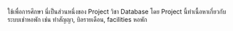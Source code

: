ใช้เพื่อการศึกษา นี่เป็นส่วนหนึ่งของ Project วิชา Database
โดย Project นี้ทำเนื้อหาเกี่ยวกับ ระบบเช่าหอพัก เช่น ทำสัญญา, บิลรายเดือน, facilities หอพัก
